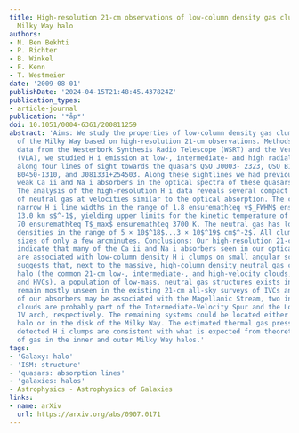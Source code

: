 ```yaml
---
title: High-resolution 21-cm observations of low-column density gas clumps in the
  Milky Way halo
authors:
- N. Ben Bekhti
- P. Richter
- B. Winkel
- F. Kenn
- T. Westmeier
date: '2009-08-01'
publishDate: '2024-04-15T21:48:45.437824Z'
publication_types:
- article-journal
publication: '*åp*'
doi: 10.1051/0004-6361/200811259
abstract: 'Aims: We study the properties of low-column density gas clumps in the halo
  of the Milky Way based on high-resolution 21-cm observations. Methods: Using interferometric
  data from the Westerbork Synthesis Radio Telescope (WSRT) and the Very Large Array
  (VLA), we studied H i emission at low-, intermediate- and high radial velocities
  along four lines of sight towards the quasars QSO J0003- 2323, QSO B1331+170, QSO
  B0450-1310, and J081331+254503. Along these sightlines we had previously detected
  weak Ca ii and Na i absorbers in the optical spectra of these quasars. Results:
  The analysis of the high-resolution H i data reveals several compact and cold clumps
  of neutral gas at velocities similar to the optical absorption. The clumps have
  narrow H i line widths in the range of 1.8 ensuremathłeq v$_FWHM$ ensuremathłeq
  13.0 km s$^-1$, yielding upper limits for the kinetic temperature of the gas of
  70 ensuremathłeq T$_max$ ensuremathłeq 3700 K. The neutral gas has low H i column
  densities in the range of 5 × 10$^18$...3 × 10$^19$ cm$^-2$. All clumps have angular
  sizes of only a few arcminutes. Conclusions: Our high-resolution 21-cm observations
  indicate that many of the Ca ii and Na i absorbers seen in our optical quasar spectra
  are associated with low-column density H i clumps on small angular scales. This
  suggests that, next to the massive, high-column density neutral gas clouds in the
  halo (the common 21-cm low-, intermediate-, and high-velocity clouds, LVCs, IVCs,
  and HVCs), a population of low-mass, neutral gas structures exists in the halo and
  remain mostly unseen in the existing 21-cm all-sky surveys of IVCs and HVCs. One
  of our absorbers may be associated with the Magellanic Stream, two intermediate-velocity
  clouds are probably part of the Intermediate-Velocity Spur and the Low- latitude
  IV arch, respectively. The remaining systems could be located either in the lower
  halo or in the disk of the Milky Way. The estimated thermal gas pressures of the
  detected H i clumps are consistent with what is expected from theoretical models
  of gas in the inner and outer Milky Way halos.'
tags:
- 'Galaxy: halo'
- 'ISM: structure'
- 'quasars: absorption lines'
- 'galaxies: halos'
- Astrophysics - Astrophysics of Galaxies
links:
- name: arXiv
  url: https://arxiv.org/abs/0907.0171
---
```

